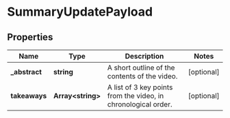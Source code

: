 
# SummaryUpdatePayload

## Properties

Name | Type | Description | Notes
------------ | ------------- | ------------- | -------------
**_abstract** | **string** | A short outline of the contents of the video. |  [optional]
**takeaways** | **Array&lt;string&gt;** | A list of 3 key points from the video, in chronological order. |  [optional]



